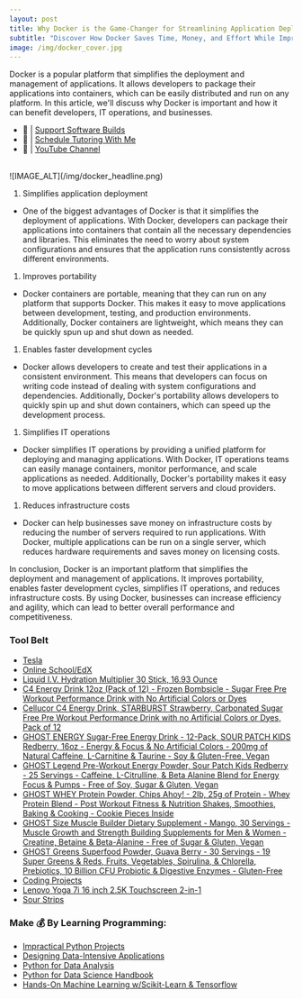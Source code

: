 ```yaml
---
layout: post
title: Why Docker is the Game-Changer for Streamlining Application Deployment and Management
subtitle: "Discover How Docker Saves Time, Money, and Effort While Improving Portability and Simplifying IT Operations"
image: /img/docker_cover.jpg
---
```


Docker is a popular platform that simplifies the deployment and management of applications. It allows developers to package their applications into containers, which can be easily distributed and run on any platform. In this article, we'll discuss why Docker is important and how it can benefit developers, IT operations, and businesses.

- 🔗 | [Support Software Builds](https://www.buymeacoffee.com/kadad1312d)
- 🔗 | [Schedule Tutoring With Me](https://www.calendly.com/kadad1312)
- 🔗 | [YouTube Channel](https://www.youtube.com/@RealKhaledAdad)
<br/>
<!-- ![](https://youtu.be/_Ayv8p6nyKo) -->
![IMAGE_ALT](/img/docker_headline.png)

1. Simplifies application deployment
- One of the biggest advantages of Docker is that it simplifies the deployment of applications. With Docker, developers can package their applications into containers that contain all the necessary dependencies and libraries. This eliminates the need to worry about system configurations and ensures that the application runs consistently across different environments.

1. Improves portability
- Docker containers are portable, meaning that they can run on any platform that supports Docker. This makes it easy to move applications between development, testing, and production environments. Additionally, Docker containers are lightweight, which means they can be quickly spun up and shut down as needed.

1. Enables faster development cycles
- Docker allows developers to create and test their applications in a consistent environment. This means that developers can focus on writing code instead of dealing with system configurations and dependencies. Additionally, Docker's portability allows developers to quickly spin up and shut down containers, which can speed up the development process.

1. Simplifies IT operations
- Docker simplifies IT operations by providing a unified platform for deploying and managing applications. With Docker, IT operations teams can easily manage containers, monitor performance, and scale applications as needed. Additionally, Docker's portability makes it easy to move applications between different servers and cloud providers.

1. Reduces infrastructure costs
- Docker can help businesses save money on infrastructure costs by reducing the number of servers required to run applications. With Docker, multiple applications can be run on a single server, which reduces hardware requirements and saves money on licensing costs.

In conclusion, Docker is an important platform that simplifies the deployment and management of applications. It improves portability, enables faster development cycles, simplifies IT operations, and reduces infrastructure costs. By using Docker, businesses can increase efficiency and agility, which can lead to better overall performance and competitiveness.

### Tool Belt
- [Tesla](https://ts.la/khaled835973)
- [Online School/EdX](https://www.edx.org/?utm_source=google&utm_campaign=18736834479&utm_medium=cpc&utm_term=edx&hsa_acc=7245054034&hsa_cam=18736834479&hsa_grp=140243978342&hsa_ad=631521652739&hsa_src=g&hsa_tgt=kwd-89882436&hsa_kw=edx&hsa_mt=e&hsa_net=adwords&hsa_ver=3&gclid=Cj0KCQiA0oagBhDHARIsAI-BbgfFSx9sQrdOhE0zshO9rXNE6ZsM_6g0CsF0uBeLd3GwriWBoJtxVXwaAqA2EALw_wcB)
- [Liquid I.V. Hydration Multiplier 30 Stick, 16.93 Ounce](https://amzn.to/3ZFDjDq)
- [C4 Energy Drink 12oz (Pack of 12) - Frozen Bombsicle - Sugar Free Pre Workout Performance Drink with No Artificial Colors or Dyes](https://amzn.to/3ZEVtFy)
- [Cellucor C4 Energy Drink, STARBURST Strawberry, Carbonated Sugar Free Pre Workout Performance Drink with no Artificial Colors or Dyes, Pack of 12](https://amzn.to/3y8KJ6m)
- [GHOST ENERGY Sugar-Free Energy Drink - 12-Pack, SOUR PATCH KIDS Redberry, 16oz - Energy & Focus & No Artificial Colors - 200mg of Natural Caffeine, L-Carnitine & Taurine - Soy & Gluten-Free, Vegan](https://amzn.to/3Jeaed7)
- [GHOST Legend Pre-Workout Energy Powder, Sour Patch Kids Redberry - 25 Servings - Caffeine, L-Citrulline, & Beta Alanine Blend for Energy Focus & Pumps - Free of Soy, Sugar & Gluten, Vegan](https://amzn.to/3SOshts)
- [GHOST WHEY Protein Powder, Chips Ahoy! - 2lb, 25g of Protein - Whey Protein Blend - ­Post Workout Fitness & Nutrition Shakes, Smoothies, Baking & Cooking - Cookie Pieces Inside](https://amzn.to/3y8rGtd)
- [GHOST Size Muscle Builder Dietary Supplement - Mango, 30 Servings - Muscle Growth and Strength Building Supplements for Men & Women - Creatine, Betaine & Beta-Alanine - Free of Sugar & Gluten, Vegan](https://amzn.to/3YkH8g8)
- [GHOST Greens Superfood Powder, Guava Berry - 30 Servings - 19 Super Greens & Reds, Fruits, Vegetables, Spirulina, & Chlorella, Prebiotics, 10 Billion CFU Probiotic & Digestive Enzymes - Gluten-Free](https://amzn.to/3J8I0PN)
- [Coding Projects](https://www.buymeacoffee.com/kadad1312d)
- [Lenovo Yoga 7i 16 inch 2.5K Touchscreen 2-in-1](https://amzn.to/41CfSfY)
- [Sour Strips](https://amzn.to/3EDWUM7)

### Make 💰 By Learning Programming:

- [Impractical Python Projects](https://amzn.to/3JpCpWH)
- [Designing Data-Intensive Applications](https://amzn.to/3Hgh5Sj)
- [Python for Data Analysis](https://amzn.to/3D0C8pl)
- [Python for Data Science Handbook](https://amzn.to/3XnZ1ez)
- [Hands-On Machine Learning w/Scikit-Learn & Tensorflow](https://amzn.to/3QTWoyt)

<br>
